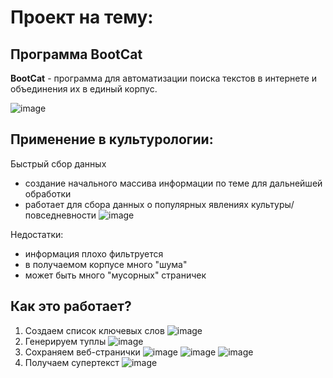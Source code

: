 # Проект на тему:
## Программа BootCat

**BootCat** - программа для автоматизации поиска текстов в интернете и объединения их в единый корпус. 

![image](https://user-images.githubusercontent.com/35600186/138248667-989e879a-b421-4e95-854a-41a7bc46f134.png)

## Применение в культурологии:
Быстрый сбор данных
- создание начального массива информации по теме для дальнейшей обработки
- работает для сбора данных о популярных явлениях культуры/повседневности
![image](https://user-images.githubusercontent.com/35600186/138273269-d5b9eb23-b456-4475-a772-10864c9de05b.png)


Недостатки:
- информация плохо фильтруется
- в получаемом корпусе много "шума"
- может быть много "мусорных" страничек

## Как это работает?
1. Создаем список ключевых слов
![image](https://user-images.githubusercontent.com/35600186/138251314-dfcc2269-1a58-4fab-94f6-6f01ba970c25.png)
2. Генерируем туплы
![image](https://user-images.githubusercontent.com/35600186/138251959-8bbdd921-8dc3-4b76-8168-ca4df6b50f43.png)
3. Сохраняем веб-странички
![image](https://user-images.githubusercontent.com/35600186/138274178-1f0c3133-e533-466b-a176-3ab72408a71e.png)
![image](https://user-images.githubusercontent.com/35600186/138254970-ab21fb4f-f179-4ffc-9ad9-526f14d5899a.png)
![image](https://user-images.githubusercontent.com/35600186/138255817-6c18c0f7-a33c-4c18-92ec-f1da71d0d26b.png)
4. Получаем супертекст
![image](https://user-images.githubusercontent.com/35600186/138256824-8a247b06-4f57-44a7-8377-b99d77cd7dc2.png)



